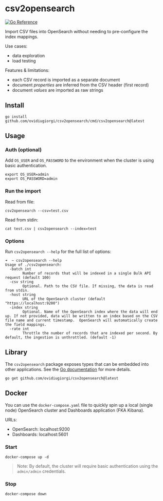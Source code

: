 # csv2opensearch

[![Go Reference](https://pkg.go.dev/badge/github.com/ovidiugiorgi/csv2opensearch.svg)](https://pkg.go.dev/github.com/ovidiugiorgi/csv2opensearch)

Import CSV files into OpenSearch without needing to pre-configure the index mappings.

Use cases:
- data exploration
- load testing

Features & limitations:
- each CSV record is imported as a separate document
- document _properties_ are inferred from the CSV header (first record)
- document _values_ are imported as raw strings

## Install

```
go install github.com/ovidiugiorgi/csv2opensearch/cmd/csv2opensearch@latest
```

## Usage

### Auth (optional)

Add `OS_USER` and `OS_PASSWORD` to the environment when the cluster is using basic authentication.

```
export OS_USER=admin
export OS_PASSWORD=admin
```

### Run the import

Read from file:
```
csv2opensearch --csv=test.csv 
```

Read from stdin:
```
cat test.csv | csv2opensearch --index=test
```

### Options

Run `csv2opensearch --help` for the full list of options:

```
➜  ~ csv2opensearch --help
Usage of ./csv2opensearch:
  -batch int
        Number of records that will be indexed in a single Bulk API request (default 100)
  -csv string
        Optional. Path to the CSV file. If missing, the data is read from stdin.
  -host string
        URL of the OpenSearch cluster (default "https://localhost:9200")
  -index string
        Optional. Name of the OpenSearch index where the data will end up. If not provided, data will be written to an index based on the CSV file name and current timestamp.  OpenSearch will automatically create the field mappings.
  -rate int
        Throttle the number of records that are indexed per second. By default, the ingestion is unthrottled. (default -1)
```

## Library

The `csv2opensearch` package exposes types that can be embedded into other applications. See the [Go documentation](https://pkg.go.dev/github.com/ovidiugiorgi/csv2opensearch) for more details.

```
go get github.com/ovidiugiorgi/csv2opensearch@latest
```

## Docker

You can use the `docker-compose.yaml` file to quickly spin up a local (single node) OpenSearch cluster and Dashboards application (FKA Kibana).

URLs:
- OpenSearch: localhost:9200
- Dashboards: localhost:5601

### Start

```
docker-compose up -d
```

> Note: By default, the cluster will require basic authentication using the `admin/admin` credentials.

### Stop

```
docker-compose down
```
